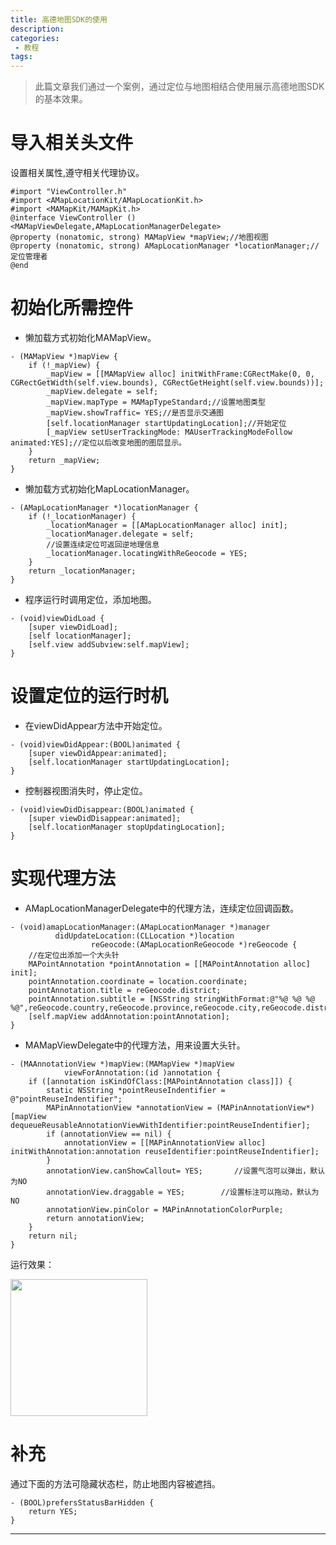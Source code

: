 ```yaml
---
title: 高德地图SDK的使用
description: 
categories:
 - 教程
tags:
---
```


> 此篇文章我们通过一个案例，通过定位与地图相结合使用展示高德地图SDK的基本效果。



# 导入相关头文件

设置相关属性,遵守相关代理协议。

```objc
#import "ViewController.h"
#import <AMapLocationKit/AMapLocationKit.h>
#import <MAMapKit/MAMapKit.h>
@interface ViewController ()<MAMapViewDelegate,AMapLocationManagerDelegate>
@property (nonatomic, strong) MAMapView *mapView;//地图视图
@property (nonatomic, strong) AMapLocationManager *locationManager;//定位管理者
@end
```

# 初始化所需控件

* 懒加载方式初始化MAMapView。

```objc
- (MAMapView *)mapView {
    if (!_mapView) {
        _mapView = [[MAMapView alloc] initWithFrame:CGRectMake(0, 0, CGRectGetWidth(self.view.bounds), CGRectGetHeight(self.view.bounds))];
        _mapView.delegate = self;
        _mapView.mapType = MAMapTypeStandard;//设置地图类型
        _mapView.showTraffic= YES;//是否显示交通图
        [self.locationManager startUpdatingLocation];//开始定位
        [_mapView setUserTrackingMode: MAUserTrackingModeFollow animated:YES];//定位以后改变地图的图层显示。
    }
    return _mapView;
}
```

* 懒加载方式初始化MapLocationManager。

```objc
- (AMapLocationManager *)locationManager {
    if (!_locationManager) {
        _locationManager = [[AMapLocationManager alloc] init];
        _locationManager.delegate = self;
        //设置连续定位可返回逆地理信息
        _locationManager.locatingWithReGeocode = YES;
    }
    return _locationManager;
}
```

* 程序运行时调用定位，添加地图。

```objc
- (void)viewDidLoad {
    [super viewDidLoad];
    [self locationManager];
    [self.view addSubview:self.mapView];
}
```

# 设置定位的运行时机

* 在viewDidAppear方法中开始定位。

```objc
- (void)viewDidAppear:(BOOL)animated {
    [super viewDidAppear:animated];
    [self.locationManager startUpdatingLocation];  
}
```

* 控制器视图消失时，停止定位。

```objc
- (void)viewDidDisappear:(BOOL)animated {
    [super viewDidDisappear:animated];
    [self.locationManager stopUpdatingLocation];
}
```

# 实现代理方法

* AMapLocationManagerDelegate中的代理方法，连续定位回调函数。

```objc
- (void)amapLocationManager:(AMapLocationManager *)manager 
          didUpdateLocation:(CLLocation *)location 
                  reGeocode:(AMapLocationReGeocode *)reGeocode {
    //在定位出添加一个大头针
    MAPointAnnotation *pointAnnotation = [[MAPointAnnotation alloc] init];
    pointAnnotation.coordinate = location.coordinate;
    pointAnnotation.title = reGeocode.district;
    pointAnnotation.subtitle = [NSString stringWithFormat:@"%@ %@ %@ %@",reGeocode.country,reGeocode.province,reGeocode.city,reGeocode.district];
    [self.mapView addAnnotation:pointAnnotation];
}
```

* MAMapViewDelegate中的代理方法，用来设置大头针。

```objc
- (MAAnnotationView *)mapView:(MAMapView *)mapView 
            viewForAnnotation:(id )annotation {
    if ([annotation isKindOfClass:[MAPointAnnotation class]]) {
        static NSString *pointReuseIndentifier = @"pointReuseIndentifier";
        MAPinAnnotationView *annotationView = (MAPinAnnotationView*)[mapView dequeueReusableAnnotationViewWithIdentifier:pointReuseIndentifier];
        if (annotationView == nil) {
            annotationView = [[MAPinAnnotationView alloc] initWithAnnotation:annotation reuseIdentifier:pointReuseIndentifier];
        }
        annotationView.canShowCallout= YES;       //设置气泡可以弹出，默认为NO
        annotationView.draggable = YES;        //设置标注可以拖动，默认为NO
        annotationView.pinColor = MAPinAnnotationColorPurple;
        return annotationView;
    }
    return nil;
}
```

运行效果：

<img src="http://7xta2c.com1.z0.glb.clouddn.com/99ios/1481506910586.png" width="219"/>

# 补充

通过下面的方法可隐藏状态栏，防止地图内容被遮挡。

```objc
- (BOOL)prefersStatusBarHidden {
    return YES;
}
```

---

